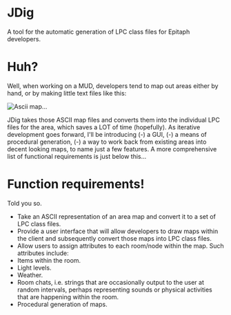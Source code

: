JDig
====

A tool for the automatic generation of LPC class files for Epitaph developers.

Huh?
====

Well, when working on a MUD, developers tend to map out areas either by hand, or by making little text files like this:

![Ascii map...](https://i.imgur.com/BKJHnRn.png)


JDig takes those ASCII map files and converts them into the individual LPC files for the area, which saves a LOT of time (hopefully).  As iterative development goes forward, I'll be introducing (-) a GUI, (-) a means of procedural generation, (-) a way to work back from existing areas into decent looking maps, to name just a few features.  A more comprehensive list of functional requirements is just below this...

Function requirements!
======================

Told you so.

- Take an ASCII representation of an area map and convert it to a set of LPC class files.
- Provide a user interface that will allow developers to draw maps within the client and subsequently convert those maps into LPC class files.
- Allow users to assign attributes to each room/node within the map.  Such attributes include:
 - Items within the room.
 - Light levels.
 - Weather.
 - Room chats, i.e. strings that are occasionally output to the user at random intervals, perhaps representing sounds or physical activities that are happening within the room.
- Procedural generation of maps.
